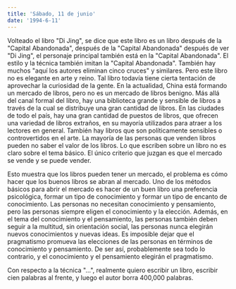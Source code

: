 ```yaml
---
title: 'Sábado, 11 de junio'
date: '1994-6-11'
---
```


Volteado el libro "Di Jing", se dice que este libro es un libro después de la "Capital Abandonada", después de la "Capital Abandonada" después de ver "Di Jing", el personaje principal también está en la "Capital Abandonada". El estilo y la técnica también imitan la "Capital Abandonada". También hay muchos "aquí los autores eliminan cinco cruces" y similares. Pero este libro no es elegante en arte y reino. Tal libro todavía tiene cierta tentación de aprovechar la curiosidad de la gente. En la actualidad, China está formando un mercado de libros, pero no es un mercado de libros benigno. Más allá del canal formal del libro, hay una biblioteca grande y sensible de libros a través de la cual se distribuye una gran cantidad de libros. En las ciudades de todo el país, hay una gran cantidad de puestos de libros, que ofrecen una variedad de libros extraños, en su mayoría utilizados para atraer a los lectores en general. También hay libros que son políticamente sensibles o controvertidos en el arte. La mayoría de las personas que venden libros pueden no saber el valor de los libros. Lo que escriben sobre un libro no es claro sobre el tema básico. El único criterio que juzgan es que el mercado se vende y se puede vender.

Esto muestra que los libros pueden tener un mercado, el problema es cómo hacer que los buenos libros se abran al mercado. Uno de los métodos básicos para abrir el mercado es hacer de un buen libro una preferencia psicológica, formar un tipo de conocimiento y formar un tipo de encanto de conocimiento. Las personas no necesitan conocimiento y pensamiento, pero las personas siempre eligen el conocimiento y la elección. Además, en el tema del conocimiento y el pensamiento, las personas también deben seguir a la multitud, sin orientación social, las personas nunca elegirán nuevos conocimientos y nuevas ideas. Es imposible dejar que el pragmatismo promueva las elecciones de las personas en términos de conocimiento y pensamiento. De ser así, probablemente sea todo lo contrario, y el conocimiento y el pensamiento elegirán el pragmatismo.

Con respecto a la técnica "...", realmente quiero escribir un libro, escribir cien palabras al frente, y luego el autor borra 400,000 palabras.

